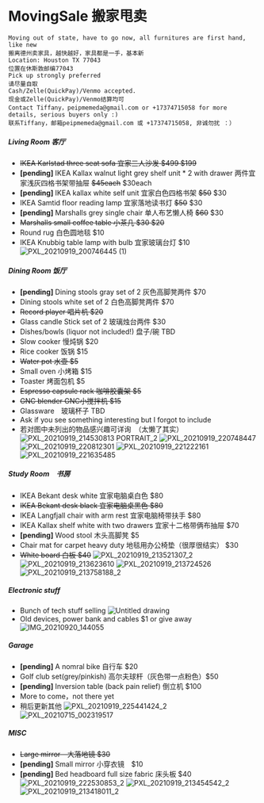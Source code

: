 # MovingSale 搬家甩卖
```
Moving out of state, have to go now, all furnitures are first hand, like new
搬离德州卖家具，越快越好，家具都是一手，基本新
Location: Houston TX 77043
位置在休斯敦邮编77043
Pick up strongly preferred
请尽量自取
Cash/Zelle(QuickPay)/Venmo accepted. 
现金或Zelle(QuickPay)/Venmo结算均可
Contact Tiffany，peipmemeda@gmail.com or +17374715058 for more details, serious buyers only :)
联系Tiffany，邮箱peipmemeda@gmail.com 或 +17374715058, 非诚勿扰 ：）
```
##### Living Room 客厅
- ~~IKEA Karlstad three seat sofa 宜家三人沙发  ~~$499~~  $199~~
- **[pending]** IKEA Kallax walnut light grey shelf unit * 2 with drawer 两件宜家浅灰四格书架带抽屉 ~~$45each~~  $30each
- **[pending]** IKEA kallax white self unit 宜家白色四格书架 ~~$50~~ $30
- IKEA Samtid floor reading lamp 宜家落地读书灯 ~~$50~~ $30
- **[pending]** Marshalls grey single chair 单人布艺懒人椅 ~~$60~~ $30
- ~~Marshalls small coffee table 小茶几 ~~$30~~ $20~~
- Round rug 白色圆地毯 $10
- IKEA Knubbig table lamp with bulb 宜家玻璃台灯 $10
![PXL_20210919_200746445 (1)](https://user-images.githubusercontent.com/91032527/133945815-17018a0d-84d9-4de2-8d6a-831093fbfe19.jpg)

##### Dining Room 饭厅
- **[pending]** Dining stools gray set of 2 灰色高脚凳两件 $70
- Dining stools white set of 2 白色高脚凳两件 $70
- ~~Record player 唱片机 $20~~
- Glass candle Stick set of 2 玻璃烛台两件 $30
- Dishes/bowls (liquor not included!) 盘子/碗 TBD
- Slow cooker 慢炖锅 $20
- Rice cooker 饭锅 $15
- ~~Water pot 水壶 $5~~
- Small oven 小烤箱 $15
- Toaster 烤面包机  $5
- ~~Espresso capsule rack 咖啡胶囊架 $5~~
- ~~GNC blender GNC小搅拌机 $15~~
- Glassware　玻璃杯子 TBD
- Ask if you see something interesting but I forgot to include
- 若对图中未列出的物品感兴趣可详询　（太懒了其实）
![PXL_20210919_214530813 PORTRAIT_2](https://user-images.githubusercontent.com/91032527/133945826-d49445a8-ae4d-4d41-80e8-8d4e945ca904.jpg)
![PXL_20210919_220748447](https://user-images.githubusercontent.com/91032527/133945830-6e204162-19b0-4648-9a08-b81cc5adfbea.jpg)
![PXL_20210919_220812301](https://user-images.githubusercontent.com/91032527/133945834-266d0adf-03e6-4170-b1ca-81796c9c39df.jpg)
![PXL_20210919_221222161](https://user-images.githubusercontent.com/91032527/133945842-521c1c92-7798-4859-a369-446d3d7c3945.jpg)
![PXL_20210919_221635485](https://user-images.githubusercontent.com/91032527/133945844-af9a6ebd-5ff3-4f20-97e5-4c1f96e71745.jpg)

##### Study Room　书房
- IKEA Bekant desk white 宜家电脑桌白色 $80
- ~~IKEA Bekant desk black 宜家电脑桌黑色 $80~~
- IKEA Langfjall chair with arm rest 宜家电脑椅带扶手 $80
- IKEA Kallax shelf white with two drawers 宜家十二格带俩布抽屉 $70
- **[pending]** Wood stool 木头高脚凳 $5
- Chair mat for carpet heavy duty 地毯用办公椅垫（很厚很结实） $30
- ~~White board 白板 $40~~
![PXL_20210919_213521307_2](https://user-images.githubusercontent.com/91032527/133946301-ff922dc5-3d68-47b2-9020-895a2e55df10.jpg)
![PXL_20210919_213623610](https://user-images.githubusercontent.com/91032527/133945855-0ba15476-673b-44ce-95a6-702d24a5021c.jpg)
![PXL_20210919_213724526](https://user-images.githubusercontent.com/91032527/133945856-8f41db5a-a8aa-4677-80bd-297f98d793b0.jpg)
![PXL_20210919_213758188_2](https://user-images.githubusercontent.com/91032527/133945857-8878a7c0-33ed-4c12-ab2e-3c5f8bb15401.jpg)

##### Electronic stuff
- Bunch of tech stuff selling 
![Untitled drawing](https://user-images.githubusercontent.com/7112055/134068840-a4152213-7f8c-4f5b-a6ae-5134f3388490.jpg)
- Old devices, power bank and cables $1 or give away
![IMG_20210920_144055](https://user-images.githubusercontent.com/7112055/134068920-237a14ad-477b-4fee-9153-4c80a416d2db.jpg)


##### Garage 
- **[pending]** A nomral bike 自行车 $20
- Golf club set(grey/pinkish) 高尔夫球杆（灰色带一点粉色）$50
- **[pending]** Inversion table (back pain relief) 倒立机 $100
- More to come，not there yet
- 稍后更新其他
![PXL_20210919_225441424_2](https://user-images.githubusercontent.com/91032527/133945863-ca894433-8c3f-4495-a770-6200eaf3abcf.jpg)
![PXL_20210715_002319517](https://user-images.githubusercontent.com/7112055/134077018-d8153097-66b6-4ecd-9e15-15fce632577d.jpg)


##### MISC
- ~~Large mirror　大落地镜 $30~~
- **[pending]** Small mirror 小穿衣镜　$10
- **[pending]** Bed headboard full size fabric 床头板 $40
![PXL_20210919_222530853_2](https://user-images.githubusercontent.com/91032527/133946328-494f8ec3-e0c0-4a74-b01a-5252fee713e4.jpg)
![PXL_20210919_213454542_2](https://user-images.githubusercontent.com/91032527/133945872-1f3bc353-68b2-4827-8100-72a7046feb9a.jpg)
![PXL_20210919_213418011_2](https://user-images.githubusercontent.com/91032527/133945874-a310422e-2710-40ea-af63-b17707aaba64.jpg)
